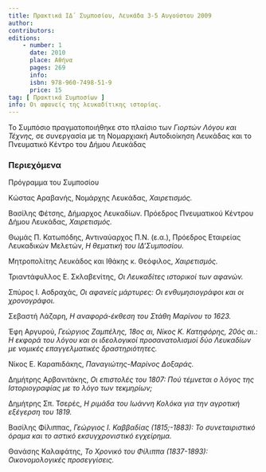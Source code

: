 ```yaml
---
title: Πρακτικά ΙΔ΄ Συμποσίου, Λευκάδα 3-5 Αυγούστου 2009
author: 
contributors: 
editions: 
    - number: 1
      date: 2010
      place: Αθήνα
      pages: 269
      info: 
      isbn: 978-960-7498-51-9
      price: 15
tag: [ Πρακτικά Συμποσίων ]
info: Οι αφανείς της λευκαδίτικης ιστορίας.
---
```


Το Συμπόσιο πραγματοποιήθηκε στο πλαίσιο των *Γιορτών Λόγου και Τέχνης,* σε συνεργασία με τη Νομαρχιακή Αυτοδιοίκηση Λευκάδας και το Πνευματικό Κέντρο του Δήμου Λευκάδας

### Περιεχόμενα

Πρόγραμμα του Συμποσίου

Κώστας Αραβανής, Νομάρχης Λευκάδας, *Χαιρετισμός.*

Βασίλης Φέτσης, Δήμαρχος Λευκαδίων. Πρόεδρος Πνευματικού Κέντρου Δήμου Λευκάδας, *Χαιρετισμός.*

Θωμάς Π. Κατωπόδης, Αντιναύαρχος Π.Ν. \(ε.α.\), Πρόεδρος Εταιρείας Λευκαδικών Μελετών, *Η θεματική του ΙΔ'Συμποσίου.*

Μητροπολίτης Λευκάδος και Ιθάκης κ. Θεόφιλος, *Χαιρετισμός.*

Τριαντάφυλλος Ε. Σκλαβενίτης, *Οι Λευκαδίτες ιστορικοί των αφανών.*

Σπύρος Ι. Ασδραχάς, *Οι αφανείς μάρτυρες: Οι ενθυμησιογράφοι και οι χρονογράφοι.*

Σεβαστή Λάζαρη, *Η αναφορά-έκθεση του Στάθη Μαρίνου το 1623.*

Έφη Αργυρού, *Γεώργιος Ζαμπέλης, 18ος αι, Νίκος Κ. Κατηφόρης, 20ός αι.: Η εκφορά του λόγου και οι ιδεολογικοί προσανατολισμοί δύο Λευκαδίων με νομικές επαγγελματικές δραστηριότητες.*

Νίκος Ε. Καραπιδάκης, *Παναγιώτης-Μαρίνος Δοξαράς.*

Δημήτρης Αρβανιτάκης, *Οι επιστολές του 1807: Πού τέμνεται ο λόγος της Ιστοριογραφίας με το λόγο των τεκμηρίων;*

Δημήτρης Σπ. Τσερές, *Η ριμάδα του Ιωάννη Κολόκα για την αγροτική εξέγερση του 1819.*

Βασίλης Φίλιππας, *Γεώργιος Ι. Καββαδίας \(1815;-1883\): Το συνεταιριστικό όραμα και το αστικό εκσυγχρονιστικό εγχείρημα.*

Θανάσης Καλαφάτης, *Το Χρονικό του Φίλιππα \(1837-1893\): Οικονομολογικές προσεγγίσεις.*
